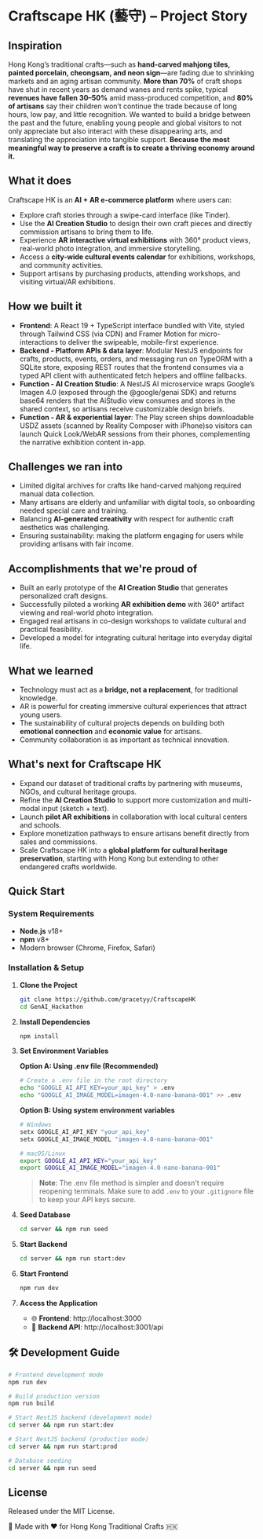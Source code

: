 # Craftscape HK (藝守) – Project Story

## Inspiration  
Hong Kong’s traditional crafts—such as **hand-carved mahjong tiles, painted porcelain, cheongsam, and neon sign**—are fading due to shrinking markets and an aging artisan community. 
**More than 70%** of craft shops have shut in recent years as demand wanes and rents spike, typical **revenues have fallen 30–50%** amid mass-produced competition, and **80% of artisans** say their children won’t continue the trade because of long hours, low pay, and little recognition. 
We wanted to build a bridge between the past and the future, enabling young people and global visitors to not only appreciate but also interact with these disappearing arts, and translating the appreciation into tangible support. **Because the most meaningful way to preserve a craft is to create a thriving economy around it.**

## What it does  
Craftscape HK is an **AI + AR e-commerce platform** where users can:  
- Explore craft stories through a swipe-card interface (like Tinder).  
- Use the **AI Creation Studio** to design their own craft pieces and directly commission artisans to bring them to life.  
- Experience **AR interactive virtual exhibitions** with 360° product views, real-world photo integration, and immersive storytelling.  
- Access a **city-wide cultural events calendar** for exhibitions, workshops, and community activities.  
- Support artisans by purchasing products, attending workshops, and visiting virtual/AR exhibitions.  

## How we built it  
- **Frontend**: A React 19 + TypeScript interface bundled with Vite, styled through Tailwind CSS (via CDN) and Framer Motion for micro-interactions to deliver the swipeable, mobile-first experience.
- **Backend - Platform APIs & data layer**: Modular NestJS endpoints for crafts, products, events, orders, and messaging run on TypeORM with a SQLite store, exposing REST routes that the frontend consumes via a typed API client with authenticated fetch helpers and offline fallbacks.
- **Function - AI Creation Studio**: A NestJS AI microservice wraps Google’s Imagen 4.0 (exposed through the @google/genai SDK) and returns base64 renders that the AiStudio view consumes and stores in the shared context, so artisans receive customizable design briefs.
- **Function - AR & experiential layer**: The Play screen ships downloadable USDZ assets (scanned by Reality Composer with iPhone)so visitors can launch Quick Look/WebAR sessions from their phones, complementing the narrative exhibition content in-app.

## Challenges we ran into  
- Limited digital archives for crafts like hand-carved mahjong required manual data collection.  
- Many artisans are elderly and unfamiliar with digital tools, so onboarding needed special care and training.  
- Balancing **AI-generated creativity** with respect for authentic craft aesthetics was challenging.  
- Ensuring sustainability: making the platform engaging for users while providing artisans with fair income.  

## Accomplishments that we're proud of  
- Built an early prototype of the **AI Creation Studio** that generates personalized craft designs.  
- Successfully piloted a working **AR exhibition demo** with 360° artifact viewing and real-world photo integration.  
- Engaged real artisans in co-design workshops to validate cultural and practical feasibility.  
- Developed a model for integrating cultural heritage into everyday digital life.  

## What we learned  
- Technology must act as a **bridge, not a replacement**, for traditional knowledge.  
- AR is powerful for creating immersive cultural experiences that attract young users.  
- The sustainability of cultural projects depends on building both **emotional connection** and **economic value** for artisans.  
- Community collaboration is as important as technical innovation.  

## What's next for Craftscape HK  
- Expand our dataset of traditional crafts by partnering with museums, NGOs, and cultural heritage groups.  
- Refine the **AI Creation Studio** to support more customization and multi-modal input (sketch + text).  
- Launch **pilot AR exhibitions** in collaboration with local cultural centers and schools.  
- Explore monetization pathways to ensure artisans benefit directly from sales and commissions.  
- Scale Craftscape HK into a **global platform for cultural heritage preservation**, starting with Hong Kong but extending to other endangered crafts worldwide.

## Quick Start

### System Requirements
- **Node.js** v18+
- **npm** v8+
- Modern browser (Chrome, Firefox, Safari)

### Installation & Setup

1. **Clone the Project**
   ```bash
   git clone https://github.com/gracetyy/CraftscapeHK
   cd GenAI_Hackathon
   ```

2. **Install Dependencies**
   ```bash
   npm install
   ```

3. **Set Environment Variables**
   
   **Option A: Using .env file (Recommended)**
   ```bash
   # Create a .env file in the root directory
   echo "GOOGLE_AI_API_KEY=your_api_key" > .env
   echo "GOOGLE_AI_IMAGE_MODEL=imagen-4.0-nano-banana-001" >> .env
   ```
   
   **Option B: Using system environment variables**
   ```bash
   # Windows
   setx GOOGLE_AI_API_KEY "your_api_key"
   setx GOOGLE_AI_IMAGE_MODEL "imagen-4.0-nano-banana-001"
   
   # macOS/Linux
   export GOOGLE_AI_API_KEY="your_api_key"
   export GOOGLE_AI_IMAGE_MODEL="imagen-4.0-nano-banana-001"
   ```

   > **Note**: The .env file method is simpler and doesn't require reopening terminals. Make sure to add `.env` to your `.gitignore` file to keep your API keys secure.

4. **Seed Database**
   ```bash
   cd server && npm run seed
   ```

5. **Start Backend**
   ```bash
   cd server && npm run start:dev
   ```

6. **Start Frontend**
   ```bash
   npm run dev
   ```

7. **Access the Application**
   - 🌐 **Frontend**: http://localhost:3000
   - 🚀 **Backend API**: http://localhost:3001/api

## 🛠️ Development Guide

```bash
# Frontend development mode
npm run dev

# Build production version
npm run build

# Start NestJS backend (development mode)
cd server && npm run start:dev

# Start NestJS backend (production mode)
cd server && npm run start:prod

# Database seeding
cd server && npm run seed
```

## License
Released under the MIT License.

🎨 Made with ❤️ for Hong Kong Traditional Crafts 🇭🇰

